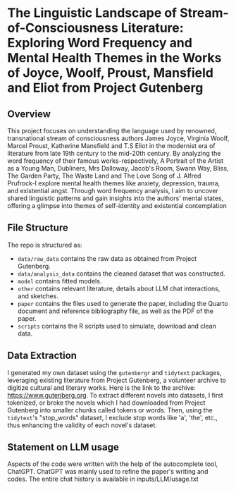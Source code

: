 # The Linguistic Landscape of Stream-of-Consciousness Literature: Exploring Word Frequency and Mental Health Themes in the Works of Joyce, Woolf, Proust, Mansfield and Eliot from Project Gutenberg

## Overview

This project focuses on understanding the language used by renowned, transnational stream of consciousness authors James Joyce, Virginia Woolf, Marcel Proust, Katherine Mansfield and T.S Eliot in the modernist era of literature from late 19th century to the mid-20th century. By analyzing the word frequency of their famous works-respectively, A Portrait of the Artist as a Young Man, Dubliners, Mrs Dalloway, Jacob's Room, Swann Way, Bliss, The Garden Party, The Waste Land and The Love Song of J. Alfred Prufrock-I explore mental health themes like anxiety, depression, trauma, and existential angst. Through word frequency analysis, I aim to uncover shared linguistic patterns and gain insights into the authors' mental states, offering a glimpse into themes of self-identity and existential contemplation

## File Structure

The repo is structured as:

-   `data/raw_data` contains the raw data as obtained from Project Gutenberg.
-   `data/analysis_data` contains the cleaned dataset that was constructed.
-   `model` contains fitted models. 
-   `other` contains relevant literature, details about LLM chat interactions, and sketches.
-   `paper` contains the files used to generate the paper, including the Quarto document and reference bibliography file, as well as the PDF of the paper. 
-   `scripts` contains the R scripts used to simulate, download and clean data.

## Data Extraction

I generated my own dataset using the `gutenbergr` and `tidytext` packages, leveraging existing literature from Project Gutenberg, a volunteer archive to digitize cultural and literary works. Here is the link to the archive: https://www.gutenberg.org. To extract different novels into datasets, I first tokenized, or broke the novels which I had downloaded from Project Gutenberg into smaller chunks called tokens or words. Then, using the `tidytext`'s "stop_words" dataset, I exclude stop words like 'a', 'the', etc., thus enhancing the validity of each novel's dataset.

## Statement on LLM usage

Aspects of the code were written with the help of the autocomplete tool, ChatGPT. ChatGPT was mainly used to refine the paper's writing and codes. The entire chat history is available in inputs/LLM/usage.txt
